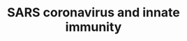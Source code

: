 ---
annotations:
- id: PW:0000895
  parent: signaling pathway
  type: Pathway Ontology
  value: type I interferon signaling pathway
- id: DOID:934
  parent: disease by infectious agent
  type: Disease Ontology
  value: viral infectious disease
- id: DOID:2945
  parent: disease by infectious agent
  type: Disease Ontology
  value: severe acute respiratory syndrome
authors:
- Fehrhart
- Egonw
- L Dupuis
- Jfigueirahasbun
description: SARS-CoV triggers the hosts innate immune system via the type I interferon
  system in dendritic cells and macrophages, which activate ISRE and IFN-b sentitive
  promoter elements.
last-edited: 2021-03-18
organisms:
- Homo sapiens
redirect_from:
- /index.php/Pathway:WP4912
- /instance/WP4912
- /instance/WP4912_rr124650
revision: r124650
schema-jsonld:
- '@context': https://schema.org/
  '@id': https://wikipathways.github.io/pathways/WP4912.html
  '@type': Dataset
  creator:
    '@type': Organization
    name: WikiPathways
  description: SARS-CoV triggers the hosts innate immune system via the type I interferon
    system in dendritic cells and macrophages, which activate ISRE and IFN-b sentitive
    promoter elements.
  keywords:
  - ACE2
  - DDX58
  - IFIH1
  - IFNA1
  - IFNA10
  - IFNA13
  - IFNA14
  - IFNA16
  - IFNA17
  - IFNA2
  - IFNA21
  - IFNA4
  - IFNA5
  - IFNA6
  - IFNA7
  - IFNA8
  - IFNAR1
  - IFNAR2
  - IFNB1
  - IKBKE
  - IRF3
  - IRF9
  - JAK1
  - MAVS
  - S
  - STAT1
  - STAT2
  - TBK1
  - TICAM1
  - TLR3
  - TRAF3
  - TYK2
  license: CC0
  name: SARS coronavirus and innate immunity
seo: CreativeWork
title: SARS coronavirus and innate immunity
wpid: WP4912
---